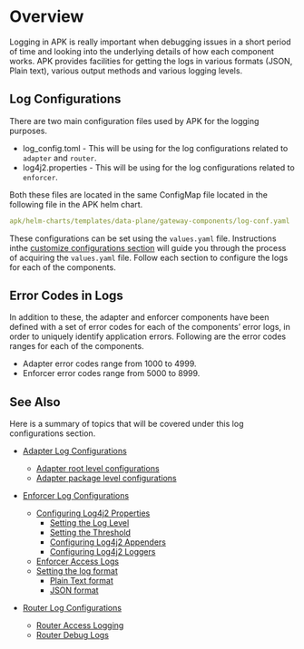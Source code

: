# Overview

Logging in APK is really important when debugging issues in a short period of time and looking into the underlying details of how each component works. APK provides facilities for getting the logs in various formats (JSON, Plain text), various output methods and various logging levels.

## Log Configurations

There are two main configuration files used by APK for the logging purposes.

- log_config.toml - This will be using for the log configurations related to `adapter` and `router`.
- log4j2.properties - This will be using for the log configurations related to `enforcer`.

Both these files are located in the same ConfigMap file located in the following file in the APK helm chart.

```yaml
apk/helm-charts/templates/data-plane/gateway-components/log-conf.yaml
```

These configurations can be set using the `values.yaml` file. Instructions inthe <a href="../../../setup/Customize-Configurations" target="_blank">customize configurations section</a> will guide you through the process of acquiring the `values.yaml` file. Follow each section to configure the logs for each of the components.

## Error Codes in Logs 

In addition to these, the adapter and enforcer components have been defined with a set of error codes for each of the components’ error logs, in order to uniquely identify application errors. Following are the error codes ranges for each of the components.

- Adapter error codes range from 1000 to 4999.
- Enforcer error codes range from 5000 to 8999.


## See Also

Here is a summary of topics that will be covered under this log configurations section.

- [Adapter Log Configurations](../configure-logs-adapter/)
    - [Adapter root level configurations](../configure-logs-adapter#adapter-root-level-configurations)
    - [Adapter package level configurations](../configure-logs-adapter#adapter-package-level-configurations)

- [Enforcer Log Configurations](../configure-logs-enforcer)
    - [Configuring Log4j2 Properties](../configure-logs-enforcer/#configuring-log4j2-properties)
        - [Setting the Log Level](../configure-logs-enforcer/#setting-the-log-level)
        - [Setting the Threshold](../configure-logs-enforcer/#setting-the-threshold)
        - [Configuring Log4j2 Appenders](../configure-logs-enforcer/#configuring-log4j2-appenders)
        - [Configuring Log4j2 Loggers](../configure-logs-enforcer/#configuring-log4j2-loggers)
    - [Enforcer Access Logs](../configure-logs-enforcer/#enforcer-access-logs)
    - [Setting the log format](../configure-logs-enforcer/#setting-the-log-format)
        - [Plain Text format](../configure-logs-enforcer/#plain-text-format)
        - [JSON format](../configure-logs-enforcer/#json-format)

- [Router Log Configurations](../configure-logs-router/#router-log-configurations)
    - [Router Access Logging](../configure-logs-router/#router-access-logging)
    - [Router Debug Logs](../configure-logs-router/#router-debug-logs)
